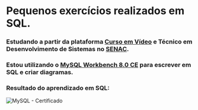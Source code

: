 # Pequenos exercícios realizados em SQL.
### Estudando a partir da plataforma [Curso em Vídeo](https://www.cursoemvideo.com/) e Técnico em Desenvolvimento de Sistemas no [SENAC](https://www.ead.senac.br/cursos-tecnicos/tecnico-em-desenvolvimento-de-sistemas/).
### Estou utilizando o [MySQL Workbench 8.0 CE](https://dev.mysql.com/downloads/workbench/) para escrever em SQL e criar diagramas.
### Resultado do aprendizado em SQL: 
![MySQL - Certificado](https://user-images.githubusercontent.com/72449173/179868733-f7fc83b7-8c52-4015-895b-392a36eb8572.jpg)
